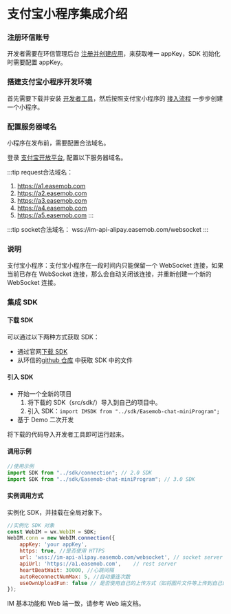 # 支付宝小程序集成介绍

<Toc />

### 注册环信账号

开发者需要在环信管理后台 [注册并创建应用](/product/enable_and_configure_IM.html#创建应用)，来获取唯一 appKey，SDK 初始化时需要配置 appKey。

### 搭建支付宝小程序开发环境

首先需要下载并安装 [开发者工具](https://opendocs.alipay.com/mini/ide/download)，然后按照支付宝小程序的 [接入流程](https://opendocs.alipay.com/mini/006kyi) 一步步创建一个小程序。

### 配置服务器域名

小程序在发布前，需要配置合法域名。

登录 [支付宝开放平台](https://open.alipay.com/platform/home.htm), 配置以下服务器域名。

:::tip 
request合法域名：
1. https://a1.easemob.com
2. https://a2.easemob.com
3. https://a3.easemob.com
4. https://a4.easemob.com
5. https://a5.easemob.com
:::

:::tip 
socket合法域名：
wss://im-api-alipay.easemob.com/websocket
:::

### 说明

支付宝小程序：支付宝小程序在一段时间内只能保留一个 WebSocket 连接，如果当前已存在 WebSocket 连接，那么会自动关闭该连接，并重新创建一个新的 WebSocket 连接。

### 集成 SDK

#### 下载 SDK

可以通过以下两种方式获取 SDK：

- 通过官网[下载 SDK](http://www.easemob.com/download/im)
- 从环信的[github 仓库](https://github.com/easemob/webim-weixin-xcx/tree/master/src/sdk) 中获取 SDK 中的文件

#### 引入 SDK

- 开始一个全新的项目
    1. 将下载的 SDK（src/sdk/）导入到自己的项目中。
    2. 引入 SDK：`import IMSDK from "../sdk/Easemob-chat-miniProgram";`
- 基于 Demo 二次开发

将下载的代码导入开发者工具即可运行起来。

#### 调用示例

```javascript
//使用示例
import SDK from "../sdk/connection"; // 2.0 SDK
import SDK from "../sdk/Easemob-chat-miniProgram"; // 3.0 SDK
```

#### 实例调用方式

实例化 SDK，并挂载在全局对象下。

```javascript
//实例化 SDK 对象
const WebIM = wx.WebIM = SDK;
WebIM.conn = new WebIM.connection({
    appKey: 'your appKey',
    https: true, //是否使用 HTTPS 
    url: 'wss://im-api-alipay.easemob.com/websocket', // socket server (3.0 SDK)
    apiUrl: 'https://a1.easemob.com',    // rest server
    heartBeatWait: 30000, //心跳间隔
    autoReconnectNumMax: 5, //自动重连次数
    useOwnUploadFun: false // 是否使用自己的上传方式（如将图片文件等上传到自己的服务器，构建消息时只传 URL）
});
```

IM 基本功能和 Web 端一致，请参考 Web 端文档。
